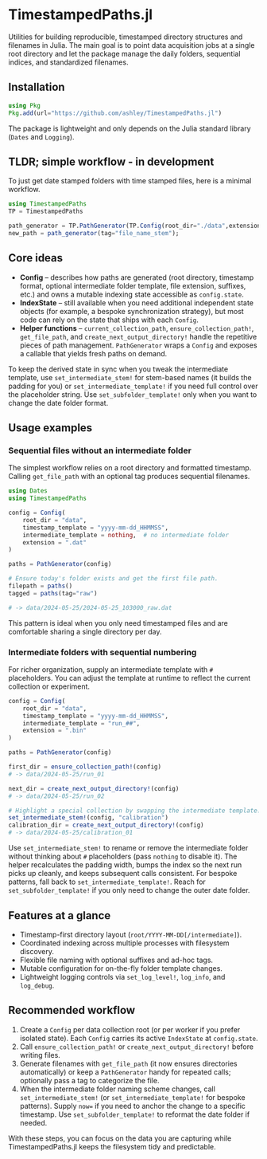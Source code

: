 # TimestampedPaths.jl

Utilities for building reproducible, timestamped directory structures and filenames in Julia. The main goal is to point data acquisition jobs at a single root directory and let the package manage the daily folders, sequential indices, and standardized filenames.

## Installation

```julia
using Pkg
Pkg.add(url="https://github.com/ashley/TimestampedPaths.jl")
```

The package is lightweight and only depends on the Julia standard library (`Dates` and `Logging`).

## TLDR; simple workflow - in development
To just get date stamped folders with time stamped files, 
here is a minimal workflow.
```julia
using TimestampedPaths
TP = TimestampedPaths

path_generator = TP.PathGenerator(TP.Config(root_dir="./data",extension=".dat"))
new_path = path_generator(tag="file_name_stem");
```

## Core ideas

- **Config** – describes how paths are generated (root directory, timestamp format, optional intermediate folder template, file extension, suffixes, etc.) and owns a mutable indexing state accessible as `config.state`.
- **IndexState** – still available when you need additional independent state objects (for example, a bespoke synchronization strategy), but most code can rely on the state that ships with each `Config`.
- **Helper functions** – `current_collection_path`, `ensure_collection_path!`, `get_file_path`, and `create_next_output_directory!` handle the repetitive pieces of path management. `PathGenerator` wraps a `Config` and exposes a callable that yields fresh paths on demand.

To keep the derived state in sync when you tweak the intermediate template, use `set_intermediate_stem!` for stem-based names (it builds the padding for you) or `set_intermediate_template!` if you need full control over the placeholder string. Use `set_subfolder_template!` only when you want to change the date folder format.

## Usage examples

### Sequential files without an intermediate folder

The simplest workflow relies on a root directory and formatted timestamp. Calling `get_file_path` with an optional tag produces sequential filenames.

```julia
using Dates
using TimestampedPaths

config = Config(
    root_dir = "data",
    timestamp_template = "yyyy-mm-dd_HHMMSS",
    intermediate_template = nothing,  # no intermediate folder
    extension = ".dat"
)

paths = PathGenerator(config)

# Ensure today's folder exists and get the first file path.
filepath = paths()
tagged = paths(tag="raw")

# -> data/2024-05-25/2024-05-25_103000_raw.dat
```

This pattern is ideal when you only need timestamped files and are comfortable sharing a single directory per day.

### Intermediate folders with sequential numbering

For richer organization, supply an intermediate template with `#` placeholders. You can adjust the template at runtime to reflect the current collection or experiment.

```julia
config = Config(
    root_dir = "data",
    timestamp_template = "yyyy-mm-dd_HHMMSS",
    intermediate_template = "run_##",
    extension = ".bin"
)

paths = PathGenerator(config)

first_dir = ensure_collection_path!(config)
# -> data/2024-05-25/run_01

next_dir = create_next_output_directory!(config)
# -> data/2024-05-25/run_02

# Highlight a special collection by swapping the intermediate template.
set_intermediate_stem!(config, "calibration")
calibration_dir = create_next_output_directory!(config)
# -> data/2024-05-25/calibration_01
```

Use `set_intermediate_stem!` to rename or remove the intermediate folder without thinking about `#` placeholders (pass `nothing` to disable it). The helper recalculates the padding width, bumps the index so the next run picks up cleanly, and keeps subsequent calls consistent. For bespoke patterns, fall back to `set_intermediate_template!`. Reach for `set_subfolder_template!` if you only need to change the outer date folder.

## Features at a glance

- Timestamp-first directory layout (`root/YYYY-MM-DD[/intermediate]`).
- Coordinated indexing across multiple processes with filesystem discovery.
- Flexible file naming with optional suffixes and ad-hoc tags.
- Mutable configuration for on-the-fly folder template changes.
- Lightweight logging controls via `set_log_level!`, `log_info`, and `log_debug`.

## Recommended workflow

1. Create a `Config` per data collection root (or per worker if you prefer isolated state). Each `Config` carries its active `IndexState` at `config.state`.
2. Call `ensure_collection_path!` or `create_next_output_directory!` before writing files.
3. Generate filenames with `get_file_path` (it now ensures directories automatically) or keep a `PathGenerator` handy for repeated calls; optionally pass a tag to categorize the file.
4. When the intermediate folder naming scheme changes, call `set_intermediate_stem!` (or `set_intermediate_template!` for bespoke patterns). Supply `now=` if you need to anchor the change to a specific timestamp. Use `set_subfolder_template!` to reformat the date folder if needed.

With these steps, you can focus on the data you are capturing while TimestampedPaths.jl keeps the filesystem tidy and predictable.

